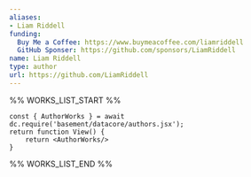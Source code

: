 ```yaml
---
aliases:
- Liam Riddell
funding:
  Buy Me a Coffee: https://www.buymeacoffee.com/liamriddell
  GitHub Sponser: https://github.com/sponsors/LiamRiddell
name: Liam Riddell
type: author
url: https://github.com/LiamRiddell
---
```



%% WORKS_LIST_START %%

```datacorejsx
const { AuthorWorks } = await dc.require('basement/datacore/authors.jsx');
return function View() {
    return <AuthorWorks/>
}
```
%% WORKS_LIST_END %%